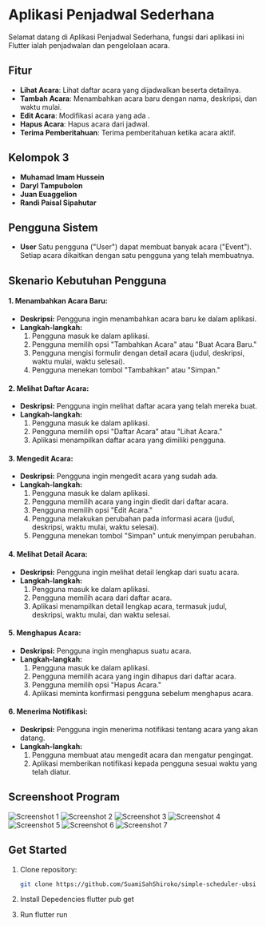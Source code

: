 # Aplikasi Penjadwal Sederhana

Selamat datang di Aplikasi Penjadwal Sederhana, fungsi dari aplikasi ini Flutter ialah penjadwalan dan pengelolaan acara.

## Fitur

- **Lihat Acara**: Lihat daftar acara yang dijadwalkan beserta detailnya.
- **Tambah Acara**: Menambahkan acara baru dengan nama, deskripsi, dan waktu mulai.
- **Edit Acara**: Modifikasi acara yang ada .
- **Hapus Acara**: Hapus acara dari jadwal.
- **Terima Pemberitahuan**: Terima pemberitahuan ketika acara aktif.

## Kelompok 3

- **Muhamad Imam Hussein**
- **Daryl Tampubolon**
- **Juan Euaggelion**
- **Randi Paisal Sipahutar**

## Pengguna Sistem
- **User**
Satu pengguna ("User") dapat membuat banyak acara ("Event"). Setiap acara dikaitkan dengan satu pengguna yang telah membuatnya.

## Skenario Kebutuhan Pengguna
#### 1. Menambahkan Acara Baru:
- **Deskripsi:** Pengguna ingin menambahkan acara baru ke dalam aplikasi.
- **Langkah-langkah:**
  1. Pengguna masuk ke dalam aplikasi.
  2. Pengguna memilih opsi "Tambahkan Acara" atau "Buat Acara Baru."
  3. Pengguna mengisi formulir dengan detail acara (judul, deskripsi, waktu mulai, waktu selesai).
  4. Pengguna menekan tombol "Tambahkan" atau "Simpan."

#### 2. Melihat Daftar Acara:
- **Deskripsi:** Pengguna ingin melihat daftar acara yang telah mereka buat.
- **Langkah-langkah:**
  1. Pengguna masuk ke dalam aplikasi.
  2. Pengguna memilih opsi "Daftar Acara" atau "Lihat Acara."
  3. Aplikasi menampilkan daftar acara yang dimiliki pengguna.

#### 3. Mengedit Acara:
- **Deskripsi:** Pengguna ingin mengedit acara yang sudah ada.
- **Langkah-langkah:**
  1. Pengguna masuk ke dalam aplikasi.
  2. Pengguna memilih acara yang ingin diedit dari daftar acara.
  3. Pengguna memilih opsi "Edit Acara."
  4. Pengguna melakukan perubahan pada informasi acara (judul, deskripsi, waktu mulai, waktu selesai).
  5. Pengguna menekan tombol "Simpan" untuk menyimpan perubahan.

#### 4. Melihat Detail Acara:
- **Deskripsi:** Pengguna ingin melihat detail lengkap dari suatu acara.
- **Langkah-langkah:**
  1. Pengguna masuk ke dalam aplikasi.
  2. Pengguna memilih acara dari daftar acara.
  3. Aplikasi menampilkan detail lengkap acara, termasuk judul, deskripsi, waktu mulai, dan waktu selesai.

#### 5. Menghapus Acara:
- **Deskripsi:** Pengguna ingin menghapus suatu acara.
- **Langkah-langkah:**
  1. Pengguna masuk ke dalam aplikasi.
  2. Pengguna memilih acara yang ingin dihapus dari daftar acara.
  3. Pengguna memilih opsi "Hapus Acara."
  4. Aplikasi meminta konfirmasi pengguna sebelum menghapus acara.

#### 6. Menerima Notifikasi:
- **Deskripsi:** Pengguna ingin menerima notifikasi tentang acara yang akan datang.
- **Langkah-langkah:**
  1. Pengguna membuat atau mengedit acara dan mengatur pengingat.
  2. Aplikasi memberikan notifikasi kepada pengguna sesuai waktu yang telah diatur.

## Screenshoot Program
![Screenshot 1](screenshots/1.png)
![Screenshot 2](screenshots/2.png)
![Screenshot 3](screenshots/3.png)
![Screenshot 4](screenshots/4.png)
![Screenshot 5](screenshots/5.png)
![Screenshot 6](screenshots/6.png)
![Screenshot 7](screenshots/7.png)

## Get Started

1. Clone repository:

   ```bash
   git clone https://github.com/SuamiSahShiroko/simple-scheduler-ubsi

2. Install Depedencies
  flutter pub get 

3. Run 
  flutter run